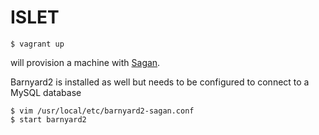 # ISLET

````
$ vagrant up
````

will provision a machine with [Sagan](http://sagan.io).

Barnyard2 is installed as well but needs to be configured to connect to a MySQL database
```
$ vim /usr/local/etc/barnyard2-sagan.conf
$ start barnyard2
```
